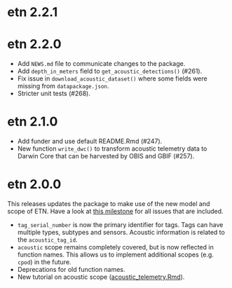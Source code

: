 # etn 2.2.1

# etn 2.2.0

* Add `NEWS.md` file to communicate changes to the package.
* Add `depth_in_meters` field to `get_acoustic_detections()` (#261).
* Fix issue in `download_acoustic_dataset()` where some fields were missing from `datapackage.json`.
* Stricter unit tests (#268).

# etn 2.1.0

* Add funder and use default README.Rmd (#247).
* New function `write_dwc()` to transform acoustic telemetry data to Darwin Core that can be harvested by OBIS and GBIF (#257).

# etn 2.0.0

This releases updates the package to make use of the new model and scope of ETN. Have a look at [this milestone](https://github.com/inbo/etn/milestone/2) for all issues that are included.

* `tag_serial_number` is now the primary identifier for tags. Tags can have multiple types, subtypes and sensors. Acoustic information is related to the `acoustic_tag_id`.
* `acoustic` scope remains completely covered, but is now reflected in function names. This allows us to implement additional scopes (e.g. `cpod`) in the future.
* Deprecations for old function names.
* New tutorial on acoustic scope ([acoustic_telemetry.Rmd](https://github.com/inbo/etn/blob/main/vignettes/acoustic_telemetry.Rmd)).
